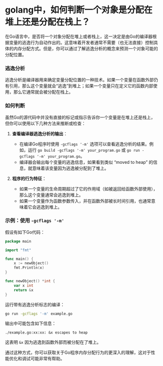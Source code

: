 # golang中，如何判断一个对象是分配在堆上还是分配在栈上？



在Go语言中，是否将一个对象分配在堆上或者栈上，这一决定是由Go的编译器根据变量的逃逸行为自动作出的。这意味着开发者通常不需要（也无法直接）控制具体的内存分配方式。但是，你可以通过了解逃逸分析的概念来预测一个对象可能的分配位置。

### 逃逸分析

逃逸分析是编译器用来确定变量分配位置的一种技术。如果一个变量在函数外部仍有引用，那么这个变量就会“逃逸”到堆上；如果一个变量只在定义它的函数内部使用，那么它通常就会被分配在栈上。

### 如何判断

虽然Go的源代码中并没有直接的标记或指示告诉你一个变量是在堆上还是栈上，但你可以使用以下几种方法来推断或检查：

1. **查看编译器逃逸分析的输出**：
   - 在编译Go程序时使用 `-gcflags '-m'` 选项可以查看逃逸分析的结果。例如，运行 `go build -gcflags '-m' your_program.go` 或 `go run -gcflags '-m' your_program.go`。
   - 编译器会输出每个变量的逃逸信息，如果看到类似 “moved to heap” 的信息，就意味着该变量因为逃逸被分配到了堆上。

2. **程序的行为特征**：
   - 如果一个变量的生命周期超过了它的作用域（如被返回给函数外部使用），那么这个变量通常会逃逸到堆上。
   - 如果一个变量作为函数参数传入，并在函数外部被长时间引用，也通常意味着它会逃逸到堆上。

### 示例：使用 `-gcflags '-m'`

假设有如下Go代码：

```go
package main

import "fmt"

func main() {
    x := newObject()
    fmt.Println(x)
}

func newObject() *int {
    var x int
    return &x
}
```

运行带有逃逸分析标志的编译：

```bash
go run -gcflags '-m' example.go
```

输出中可能包含如下信息：

```
./example.go:xx:xx: &x escapes to heap
```

这表明 `&x` 因为逃逸到函数外部而被分配在了堆上。

通过这种方式，你可以获取关于Go程序内存分配行为的更深入的理解，这对于性能优化和调试可能非常有帮助。
